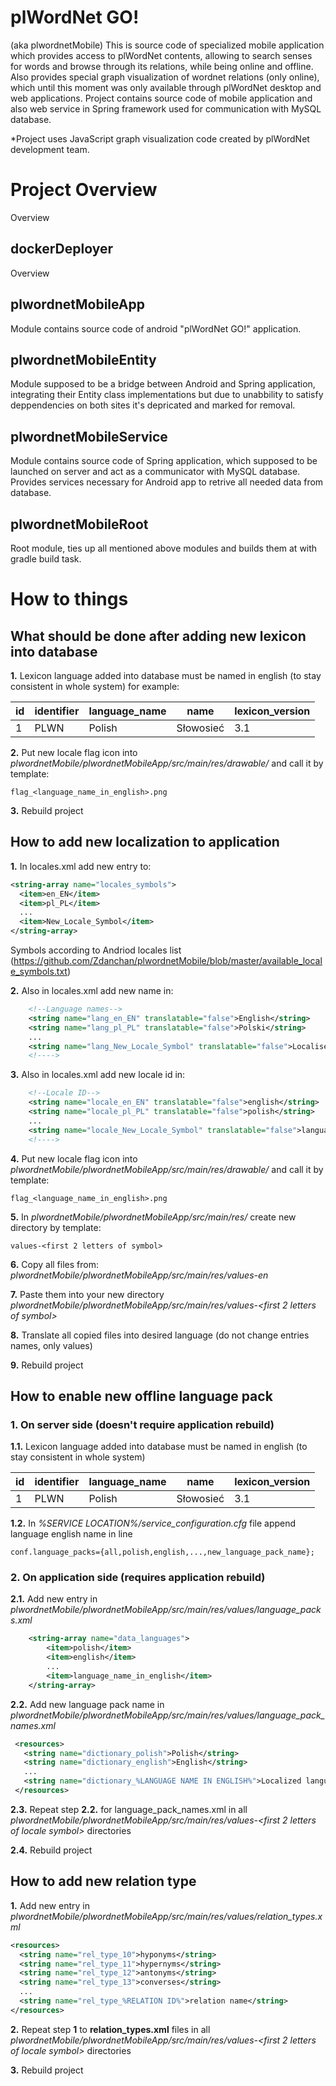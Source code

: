 # plWordNet GO!
(aka plwordnetMobile) This is source code of specialized mobile application which provides access to plWordNet contents, allowing to search senses for words and browse through its relations, while being online and offline. Also provides special graph visualization of wordnet relations (only online), which until this moment was only available through plWordNet desktop and web applications. Project contains source code of mobile application and also web service in Spring framework used for communication with MySQL database. 

*Project uses JavaScript graph visualization code created by plWordNet development team.

# Project Overview
Overview

## dockerDeployer
Overview

## plwordnetMobileApp
Module contains source code of android "plWordNet GO!" application.

## plwordnetMobileEntity
Module supposed to be a bridge between Android and Spring application, integrating their Entity class implementations but due to unabbility to satisfy deppendencies on both sites it's depricated and marked for removal.

## plwordnetMobileService
Module contains source code of Spring application, which supposed to be launched on server and act as a communicator with MySQL database. Provides services necessary for Android app to retrive all needed data from database.

## plwordnetMobileRoot
Root module, ties up all mentioned above modules and builds them at with gradle build task.


# How to things
## What should be done after adding new lexicon into database

**1.** Lexicon language added into database must be named in english (to stay consistent in whole system) for example:

id | identifier | language_name | name | lexicon_version
------------ | ------------- | ------------- | ------------- | -------------
1 | PLWN | Polish | Słowosieć | 3.1

**2.** Put new locale flag icon into *plwordnetMobile/plwordnetMobileApp/src/main/res/drawable/* and call it by template:
```
flag_<language_name_in_english>.png
```

**3.** Rebuild project

## How to add new localization to application
**1.** In locales.xml add new entry to:
```xml 
<string-array name="locales_symbols">
  <item>en_EN</item>
  <item>pl_PL</item>
  ...
  <item>New_Locale_Symbol</item>
</string-array>
```
    
Symbols according to Andriod locales list (https://github.com/Zdanchan/plwordnetMobile/blob/master/available_locale_symbols.txt)

**2.** Also in locales.xml add new name in:
```xml 
    <!--Language names-->
    <string name="lang_en_EN" translatable="false">English</string>
    <string name="lang_pl_PL" translatable="false">Polski</string>
    ...
    <string name="lang_New_Locale_Symbol" translatable="false">Localised language name</string>
    <!---->
```

**3.** Also in locales.xml add new locale id in:
```xml 
    <!--Locale ID-->
    <string name="locale_en_EN" translatable="false">english</string>
    <string name="locale_pl_PL" translatable="false">polish</string>
    ...
    <string name="locale_New_Locale_Symbol" translatable="false">language_name_in_english</string>
    <!---->
```

**4.** Put new locale flag icon into *plwordnetMobile/plwordnetMobileApp/src/main/res/drawable/* and call it by template:
```
flag_<language_name_in_english>.png
```

**5.** In *plwordnetMobile/plwordnetMobileApp/src/main/res/* create new directory by template:
```
values-<first 2 letters of symbol>
```

**6.** Copy all files from: *plwordnetMobile/plwordnetMobileApp/src/main/res/values-en*

**7.** Paste them into your new directory *plwordnetMobile/plwordnetMobileApp/src/main/res/values-<first 2 letters of symbol>*

**8.** Translate all copied files into desired language (do not change entries names, only values)

**9.** Rebuild project

## How to enable new offline language pack

### 1. On server side (doesn't require application rebuild)

  **1.1.** Lexicon language added into database must be named in english (to stay consistent in whole system)
  
  id | identifier | language_name | name | lexicon_version
  ------------ | ------------- | ------------- | ------------- | -------------
  1 | PLWN | Polish | Słowosieć | 3.1
  
  **1.2.** In *%SERVICE LOCATION%/service_configuration.cfg* file append language english name in line
  
```
conf.language_packs={all,polish,english,...,new_language_pack_name};
```

### 2. On application side (requires application rebuild)
  **2.1.** Add new entry in *plwordnetMobile/plwordnetMobileApp/src/main/res/values/language_packs.xml*

```xml
    <string-array name="data_languages">
        <item>polish</item>
        <item>english</item>
        ...
        <item>language_name_in_english</item>
    </string-array>
```

  **2.2.** Add new language pack name in *plwordnetMobile/plwordnetMobileApp/src/main/res/values/language_pack_names.xml*
  
 ```xml
  <resources>
    <string name="dictionary_polish">Polish</string>
    <string name="dictionary_english">English</string>
    ...
    <string name="dictionary_%LANGUAGE NAME IN ENGLISH%">Localized language name</string>
  </resources>
 ```

  **2.3.** Repeat step **2.2.** for language_pack_names.xml in all *plwordnetMobile/plwordnetMobileApp/src/main/res/values-<first 2 letters of locale symbol>* directories

  **2.4.** Rebuild project

## How to add new relation type
**1.** Add new entry in *plwordnetMobile/plwordnetMobileApp/src/main/res/values/relation_types.xml*
```xml
<resources>
  <string name="rel_type_10">hyponyms</string>
  <string name="rel_type_11">hypernyms</string>
  <string name="rel_type_12">antonyms</string>
  <string name="rel_type_13">converses</string>
  ...
  <string name="rel_type_%RELATION ID%">relation name</string>
</resources>
```

**2.** Repeat step **1** to **relation_types.xml** files in all *plwordnetMobile/plwordnetMobileApp/src/main/res/values-<first 2 letters of locale symbol>* directories

**3.** Rebuild project
